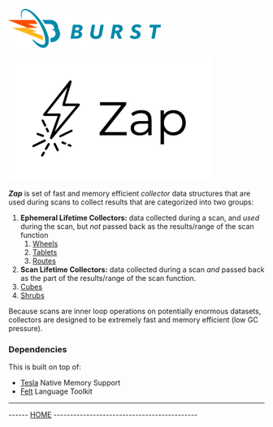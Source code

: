 ![Burst](../documentation/burst_h_small.png "")

![](./doc/zap.png "")

___Zap___ is set of fast and memory efficient _collector_ data structures that are used
during scans to collect results that are categorized into two groups:
1. __Ephemeral Lifetime Collectors:__ data collected during a scan, and _used_ during the scan, but _not_ passed back as
the results/range of the scan function
	1. [Wheels](doc/wheels.md)
	1. [Tablets](./doc/tablets.md)
	1. [Routes](./doc/routes.md)
1. __Scan Lifetime Collectors:__ data collected during a scan _and_ passed back as the part of the results/range of the scan function.
1. [Cubes](./doc/cubes.md)
1. [Shrubs](./doc/shrubs.md)

Because scans are inner loop operations on potentially enormous datasets, collectors are designed to be extremely
fast and memory efficient (low GC pressure).

### Dependencies
This is built on top of:
* [Tesla](../burst-tesla/readme.md)  Native Memory Support
* [Felt](../burst-felt/readme.md) Language Toolkit


---
------ [HOME](../readme.md) --------------------------------------------
